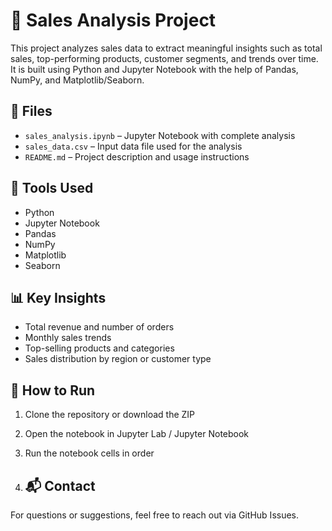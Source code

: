 # 🛒 Sales Analysis Project

This project analyzes sales data to extract meaningful insights such as total sales, top-performing products, customer segments, and trends over time. It is built using Python and Jupyter Notebook with the help of Pandas, NumPy, and Matplotlib/Seaborn.

## 📂 Files

- `sales_analysis.ipynb` – Jupyter Notebook with complete analysis
- `sales_data.csv` – Input data file used for the analysis
- `README.md` – Project description and usage instructions

## 🔧 Tools Used

- Python
- Jupyter Notebook
- Pandas
- NumPy
- Matplotlib
- Seaborn

## 📊 Key Insights

- Total revenue and number of orders
- Monthly sales trends
- Top-selling products and categories
- Sales distribution by region or customer type

## 🚀 How to Run

1. Clone the repository or download the ZIP
2. Open the notebook in Jupyter Lab / Jupyter Notebook
3. Run the notebook cells in order

4. ## 📬 Contact

For questions or suggestions, feel free to reach out via GitHub Issues.
